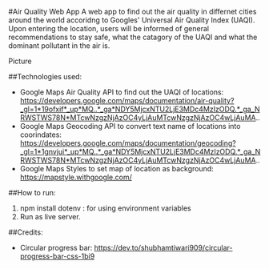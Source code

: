 #Air Quality Web App
A web app to find out the air quality in differnet cities around the world accoridng to Googles' Universal Air Quality Index (UAQI). Upon entering the location, users will be informed of general recommendations to stay safe, what the catagory of the UAQI and what the dominant pollutant in the air is.

Picture

##Technologies used:

- Google Maps Air Quality API to find out the UAQI of locations: https://developers.google.com/maps/documentation/air-quality?_gl=1*19ofxif*_up*MQ..*_ga*NDY5MjcxNTU2LjE3MDc4MzIzODQ.*_ga_NRWSTWS78N*MTcwNzgzNjAzOC4yLjAuMTcwNzgzNjAzOC4wLjAuMA..
- Google Maps Geocoding API to convert text name of locations into coorindates: https://developers.google.com/maps/documentation/geocoding?_gl=1*1gnvjui*_up*MQ..*_ga*NDY5MjcxNTU2LjE3MDc4MzIzODQ.*_ga_NRWSTWS78N*MTcwNzgzNjAzOC4yLjAuMTcwNzgzNjAzOC4wLjAuMA..
- Google Maps Styles to set map of location as background: https://mapstyle.withgoogle.com/

##How to run:

1. npm install dotenv : for using environment variables
2. Run as live server.

##Credits:

- Circular progress bar: https://dev.to/shubhamtiwari909/circular-progress-bar-css-1bi9
